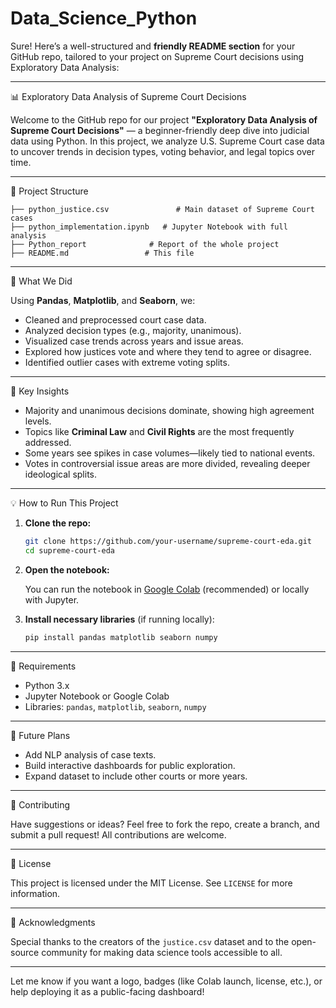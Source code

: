 # Data_Science_Python
Sure! Here’s a well-structured and **friendly README section** for your GitHub repo, tailored to your project on Supreme Court decisions using Exploratory Data Analysis:

---

📊 Exploratory Data Analysis of Supreme Court Decisions

Welcome to the GitHub repo for our project **"Exploratory Data Analysis of Supreme Court Decisions"** — a beginner-friendly deep dive into judicial data using Python. In this project, we analyze U.S. Supreme Court case data to uncover trends in decision types, voting behavior, and legal topics over time.

---

 📁 Project Structure

```
├── python_justice.csv               # Main dataset of Supreme Court cases
├── python_implementation.ipynb   # Jupyter Notebook with full analysis
├── Python_report              # Report of the whole project
├── README.md                 # This file
```

---

📌 What We Did

Using **Pandas**, **Matplotlib**, and **Seaborn**, we:
- Cleaned and preprocessed court case data.
- Analyzed decision types (e.g., majority, unanimous).
- Visualized case trends across years and issue areas.
- Explored how justices vote and where they tend to agree or disagree.
- Identified outlier cases with extreme voting splits.

---

🎯 Key Insights

- Majority and unanimous decisions dominate, showing high agreement levels.
- Topics like **Criminal Law** and **Civil Rights** are the most frequently addressed.
- Some years see spikes in case volumes—likely tied to national events.
- Votes in controversial issue areas are more divided, revealing deeper ideological splits.

---

 💡 How to Run This Project

1. **Clone the repo:**

   ```bash
   git clone https://github.com/your-username/supreme-court-eda.git
   cd supreme-court-eda
   ```

2. **Open the notebook:**

   You can run the notebook in [Google Colab](https://colab.research.google.com/) (recommended) or locally with Jupyter.

3. **Install necessary libraries** (if running locally):

   ```bash
   pip install pandas matplotlib seaborn numpy
   ```

---

🧠 Requirements

- Python 3.x
- Jupyter Notebook or Google Colab
- Libraries: `pandas`, `matplotlib`, `seaborn`, `numpy`

---

🔮 Future Plans

- Add NLP analysis of case texts.
- Build interactive dashboards for public exploration.
- Expand dataset to include other courts or more years.

---

🤝 Contributing

Have suggestions or ideas? Feel free to fork the repo, create a branch, and submit a pull request! All contributions are welcome.

---

 📃 License

This project is licensed under the MIT License. See `LICENSE` for more information.

---

🙌 Acknowledgments

Special thanks to the creators of the `justice.csv` dataset and to the open-source community for making data science tools accessible to all.

---

Let me know if you want a logo, badges (like Colab launch, license, etc.), or help deploying it as a public-facing dashboard!
